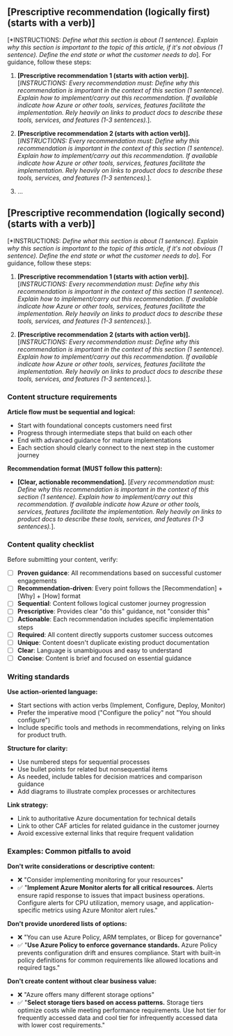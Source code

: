 
## [Prescriptive recommendation (logically first) (starts with a verb)]

[*INSTRUCTIONS: *Define what this section is about (1 sentence). Explain why this section is important to the topic of this article, if it's not obvious (1 sentence). Define the end state or what the customer needs to do*]. For guidance, follow these steps:

1. **[Prescriptive recommendation 1 (starts with action verb)].** [*INSTRUCTIONS: Every recommendation must: Define why this recommendation is important in the context of this section (1 sentence). Explain how to implement/carry out this recommendation. If available indicate how Azure or other tools, services, features facilitate the implementation. Rely heavily on links to product docs to describe these tools, services, and features (1-3 sentences).*].

1. **[Prescriptive recommendation 2 (starts with action verb)].** [*INSTRUCTIONS: Every recommendation must: Define why this recommendation is important in the context of this section (1 sentence). Explain how to implement/carry out this recommendation. If available indicate how Azure or other tools, services, features facilitate the implementation. Rely heavily on links to product docs to describe these tools, services, and features (1-3 sentences).*].

1. ... <!-- add as many sequential recommendations as needed -->

## [Prescriptive recommendation (logically second) (starts with a verb)]

[*INSTRUCTIONS: *Define what this section is about (1 sentence). Explain why this section is important to the topic of this article, if it's not obvious (1 sentence). Define the end state or what the customer needs to do*]. For guidance, follow these steps:

1. **[Prescriptive recommendation 1 (starts with action verb)].** [*INSTRUCTIONS: Every recommendation must: Define why this recommendation is important in the context of this section (1 sentence). Explain how to implement/carry out this recommendation. If available indicate how Azure or other tools, services, features facilitate the implementation. Rely heavily on links to product docs to describe these tools, services, and features (1-3 sentences).*].

1. **[Prescriptive recommendation 2 (starts with action verb)].** [*INSTRUCTIONS: Every recommendation must: Define why this recommendation is important in the context of this section (1 sentence). Explain how to implement/carry out this recommendation. If available indicate how Azure or other tools, services, features facilitate the implementation. Rely heavily on links to product docs to describe these tools, services, and features (1-3 sentences).*].


### Content structure requirements

**Article flow must be sequential and logical:**
- Start with foundational concepts customers need first
- Progress through intermediate steps that build on each other  
- End with advanced guidance for mature implementations
- Each section should clearly connect to the next step in the customer journey

**Recommendation format (MUST follow this pattern):**
- **[Clear, actionable recommendation].** [*Every recommendation must: Define why this recommendation is important in the context of this section (1 sentence). Explain how to implement/carry out this recommendation. If available indicate how Azure or other tools, services, features facilitate the implementation. Rely heavily on links to product docs to describe these tools, services, and features (1-3 sentences).*].

### Content quality checklist

Before submitting your content, verify:

- [ ] **Proven guidance**: All recommendations based on successful customer engagements
- [ ] **Recommendation-driven**: Every point follows the [Recommendation] + [Why] + [How] format
- [ ] **Sequential**: Content follows logical customer journey progression  
- [ ] **Prescriptive**: Provides clear "do this" guidance, not "consider this"
- [ ] **Actionable**: Each recommendation includes specific implementation steps
- [ ] **Required**: All content directly supports customer success outcomes
- [ ] **Unique**: Content doesn't duplicate existing product documentation
- [ ] **Clear**: Language is unambiguous and easy to understand
- [ ] **Concise**: Content is brief and focused on essential guidance

### Writing standards

**Use action-oriented language:**
- Start sections with action verbs (Implement, Configure, Deploy, Monitor)
- Prefer the imperative mood ("Configure the policy" not "You should configure")
- Include specific tools and methods in recommendations, relying on links for product truth.

**Structure for clarity:**
- Use numbered steps for sequential processes
- Use bullet points for related but nonsequential items
- As needed, include tables for decision matrices and comparison guidance
- Add diagrams to illustrate complex processes or architectures

**Link strategy:**
- Link to authoritative Azure documentation for technical details
- Link to other CAF articles for related guidance in the customer journey
- Avoid excessive external links that require frequent validation

### Examples: Common pitfalls to avoid

**Don't write considerations or descriptive content:**
- ❌ "Consider implementing monitoring for your resources"
- ✅ "**Implement Azure Monitor alerts for all critical resources.** Alerts ensure rapid response to issues that impact business operations. Configure alerts for CPU utilization, memory usage, and application-specific metrics using Azure Monitor alert rules."

**Don't provide unordered lists of options:**
- ❌ "You can use Azure Policy, ARM templates, or Bicep for governance"
- ✅ "**Use Azure Policy to enforce governance standards.** Azure Policy prevents configuration drift and ensures compliance. Start with built-in policy definitions for common requirements like allowed locations and required tags."

**Don't create content without clear business value:**
- ❌ "Azure offers many different storage options"
- ✅ "**Select storage tiers based on access patterns.** Storage tiers optimize costs while meeting performance requirements. Use hot tier for frequently accessed data and cool tier for infrequently accessed data with lower cost requirements."
